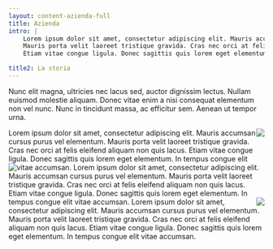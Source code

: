 ```yaml
---
layout: content-azienda-full
title: Azienda
intro: |
    Lorem ipsum dolor sit amet, consectetur adipiscing elit. Mauris accumsan cursus purus vel elementum.
    Mauris porta velit laoreet tristique gravida. Cras nec orci at felis eleifend aliquam non quis lacus.
    Etiam vitae congue ligula. Donec sagittis quis lorem eget elementum. In tempus congue elit vitae accumsan.

title2: La storia
---
```




Nunc elit magna, ultricies nec lacus sed, auctor dignissim lectus. Nullam euismod molestie aliquam.
Donec vitae enim a nisi consequat elementum non vel nunc. Nunc in tincidunt massa, ac efficitur sem. Aenean ut tempor urna.

<img style="float: right;" class="xs-full-img" src="{{ site.url }}/assets/img/photo/azienda-2.jpg">
Lorem ipsum dolor sit amet, consectetur adipiscing elit. Mauris accumsan cursus purus vel elementum.
Mauris porta velit laoreet tristique gravida. Cras nec orci at felis eleifend aliquam non quis lacus.
Etiam vitae congue ligula. Donec sagittis quis lorem eget elementum. In tempus congue elit vitae accumsan.

<img style="float: left;" class="xs-full-img" src="{{ site.url }}/assets/img/photo/azienda-3.jpg">
Lorem ipsum dolor sit amet, consectetur adipiscing elit. Mauris accumsan cursus purus vel elementum.
Mauris porta velit laoreet tristique gravida. Cras nec orci at felis eleifend aliquam non quis lacus.
Etiam vitae congue ligula. Donec sagittis quis lorem eget elementum. In tempus congue elit vitae accumsan.

<img style="float: right;" class="xs-full-img" src="{{ site.url }}/assets/img/photo/photo-2.jpg">
Lorem ipsum dolor sit amet, consectetur adipiscing elit. Mauris accumsan cursus purus vel elementum.
Mauris porta velit laoreet tristique gravida. Cras nec orci at felis eleifend aliquam non quis lacus.
Etiam vitae congue ligula. Donec sagittis quis lorem eget elementum. In tempus congue elit vitae accumsan.
